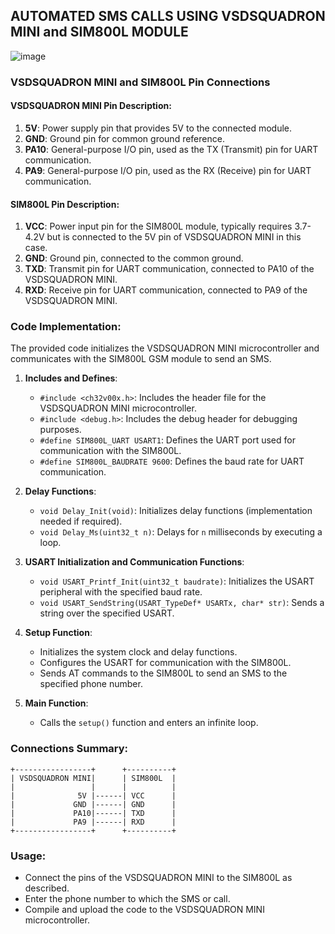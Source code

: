 ## AUTOMATED SMS CALLS USING VSDSQUADRON MINI and SIM800L MODULE




![image](https://github.com/mreddybalaji/VSDSquadron-Research-Internship/assets/130784457/3893de24-400e-4c67-9bc7-ae26d541c592)



### VSDSQUADRON MINI and SIM800L Pin Connections

#### VSDSQUADRON MINI Pin Description:
1. **5V**: Power supply pin that provides 5V to the connected module.
2. **GND**: Ground pin for common ground reference.
3. **PA10**: General-purpose I/O pin, used as the TX (Transmit) pin for UART communication.
4. **PA9**: General-purpose I/O pin, used as the RX (Receive) pin for UART communication.

#### SIM800L Pin Description:
1. **VCC**: Power input pin for the SIM800L module, typically requires 3.7-4.2V but is connected to the 5V pin of VSDSQUADRON MINI in this case.
2. **GND**: Ground pin, connected to the common ground.
3. **TXD**: Transmit pin for UART communication, connected to PA10 of the VSDSQUADRON MINI.
4. **RXD**: Receive pin for UART communication, connected to PA9 of the VSDSQUADRON MINI.

### Code Implementation:

The provided code initializes the VSDSQUADRON MINI microcontroller and communicates with the SIM800L GSM module to send an SMS.

1. **Includes and Defines**:
   - `#include <ch32v00x.h>`: Includes the header file for the VSDSQUADRON MINI microcontroller.
   - `#include <debug.h>`: Includes the debug header for debugging purposes.
   - `#define SIM800L_UART USART1`: Defines the UART port used for communication with the SIM800L.
   - `#define SIM800L_BAUDRATE 9600`: Defines the baud rate for UART communication.

2. **Delay Functions**:
   - `void Delay_Init(void)`: Initializes delay functions (implementation needed if required).
   - `void Delay_Ms(uint32_t n)`: Delays for `n` milliseconds by executing a loop.

3. **USART Initialization and Communication Functions**:
   - `void USART_Printf_Init(uint32_t baudrate)`: Initializes the USART peripheral with the specified baud rate.
   - `void USART_SendString(USART_TypeDef* USARTx, char* str)`: Sends a string over the specified USART.

4. **Setup Function**:
   - Initializes the system clock and delay functions.
   - Configures the USART for communication with the SIM800L.
   - Sends AT commands to the SIM800L to send an SMS to the specified phone number.

5. **Main Function**:
   - Calls the `setup()` function and enters an infinite loop.

### Connections Summary:

```plaintext
+-----------------+      +----------+
| VSDSQUADRON MINI|      | SIM800L  |
|                 |      |          |
|              5V |------| VCC      |
|             GND |------| GND      |
|             PA10|------| TXD      |
|             PA9 |------| RXD      |
+-----------------+      +----------+
```

### Usage:

- Connect the pins of the VSDSQUADRON MINI to the SIM800L as described.
- Enter the phone number to which the SMS or call.
- Compile and upload the code to the VSDSQUADRON MINI microcontroller.
